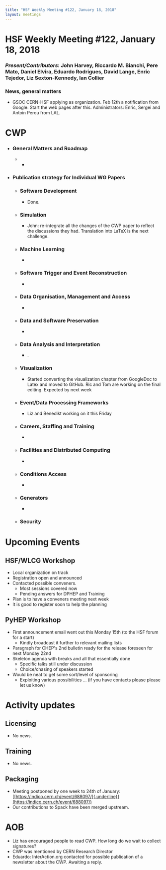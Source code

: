 ```yaml
---
title: "HSF Weekly Meeting #122, January 18, 2018"
layout: meetings
---
```


# HSF Weekly Meeting #122, January 18, 2018

### _Present/Contributors_: John Harvey, Riccardo M. Bianchi, Pere Mato, Daniel Elvira, Eduardo Rodrigues, David Lange, Enric Tejedor, Liz Sexton-Kennedy, Ian Collier

### News, general matters

- GSOC CERN-HSF applying as organization. Feb 12th a notification from Google.
  Start the web pages after this. Administrators: Enric, Sergei and Antoin Perou
  from LAL.

# CWP

- ### General Matters and Roadmap
  - -
- ### Publication strategy for Individual WG Papers
  - ### Software Development
    - Done.
  - ### Simulation
    - John: re-integrate all the changes of the CWP paper to reflect the
      discussions they had. Translation into LaTeX is the next challenge.
  - ### Machine Learning
    -
  - ### Software Trigger and Event Reconstruction
    -
  - ### Data Organisation, Management and Access
    -
  - ### Data and Software Preservation
    -
  - ### Data Analysis and Interpretation
    - .
  - ### Visualization
    - Started converting the visualization chapter from GoogleDoc to Latex and
      moved to GitHub. Ric and Tom are working on the final editing. Expected by
      next week
  - ### Event/Data Processing Frameworks
    - Liz and Benedikt working on it this Friday
  - ### Careers, Staffing and Training
    -
  - ### Facilities and Distributed Computing
    -
  - ### Conditions Access
    -
  - ### Generators
    -
  - ### Security

# Upcoming Events

## HSF/WLCG Workshop

- Local organization on track
- Registration open and announced
- Contacted possible conveners.
  - Most sessions covered now
  - Pending answers for DPHEP and Training
- Plan is to have a conveners meeting next week
- It is good to register soon to help the planning

## PyHEP Workshop

- First announcement email went out this Monday 15th (to the HSF forum for a
  start)
  - Kindly broadcast it further to relevant mailing lists
- Paragraph for CHEP's 2nd bulletin ready for the release foreseen for next
  Monday 22nd
- Skeleton agenda with breaks and all that essentially done
  - Specific talks still under discussion
  - Choice/chasing of speakers started
- Would be neat to get some sort/level of sponsoring
  - Exploiting various possibilities ... (if you have contacts please please let
    us know)

# Activity updates

## Licensing

- No news.

## Training

- No news.

## Packaging

- Meeting postponed by one week to 24th of January:
  [[https://indico.cern.ch/event/688097/]{.underline}](https://indico.cern.ch/event/688097/)
- Our contributions to Spack have been merged upstream.

# AOB

- Liz has encouraged people to read CWP. How long do we wait to collect
  signatures?
- CWP was mentioned by CERN Research Director
- Eduardo: InterAction.org contacted for possible publication of a newsletter
  about the CWP. Awaiting a reply.
